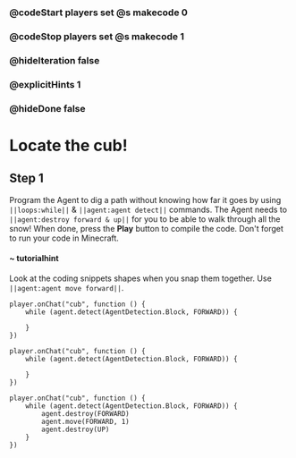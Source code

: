 ### @codeStart players set @s makecode 0
### @codeStop players set @s makecode 1

### @hideIteration false 
### @explicitHints 1
### @hideDone false

# Locate the cub!

## Step 1
Program the Agent to dig a path without knowing how far it goes by using ``||loops:while||`` & ``||agent:agent detect||`` commands. The Agent needs to ``||agent:destroy forward & up||`` for you to be able to walk through all the snow! When done, press the **Play** button to compile the code. Don't forget to run your code in Minecraft. 

#### ~ tutorialhint 
Look at the coding snippets shapes when you snap them together. Use ``||agent:agent move forward||``.

```blocks
player.onChat("cub", function () {
    while (agent.detect(AgentDetection.Block, FORWARD)) {
    	
    }
})
```


```template
player.onChat("cub", function () {
    while (agent.detect(AgentDetection.Block, FORWARD)) {
    	
    }
})
```

```ghost
player.onChat("cub", function () {
    while (agent.detect(AgentDetection.Block, FORWARD)) {
        agent.destroy(FORWARD)
        agent.move(FORWARD, 1)
        agent.destroy(UP)
    }
})

``` 
